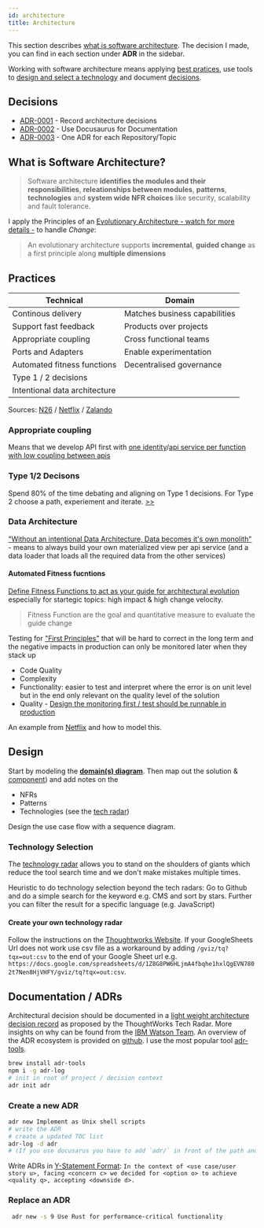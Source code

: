 ```yaml
---
id: architecture
title: Architecture
---
```


This section describes [what is software architecture](#software-architecture). The decision I made, you can find in each section under **ADR** in the sidebar.

Working with software architecture means applying [best pratices](#practices), use tools to [design and select a technology](#design) and document [decisions](#documentation-adrs).

## Decisions

<!-- adrlog -->

- [ADR-0001](adr/0001-record-architecture-decisions) - Record architecture decisions
- [ADR-0002](adr/0002-use-docusaurus-for-documentation) - Use Docusaurus for Documentation
- [ADR-0003](adr/0003-one-adr-for-each-repository-topic) - One ADR for each Repository/Topic

<!-- adrlogstop -->

## What is Software Architecture?

> Software architecture **identifies the modules and their responsibilities**, **releationships between modules**, **patterns**, **technologies** and **system wide NFR choices** like security, scalability and fault tolerance.

I apply the Principles of an [Evolutionary Architecture - watch for more details -](https://www.youtube.com/watch?v=8bEsNT7jdC4&t=112s&index=57&list=WL) to handle _Change_:

> An evolutionary architecture supports **incremental**, **guided change** as a first principle along **multiple dimensions**

## Practices

| Technical                     | Domain                        |
| ----------------------------- | ----------------------------- |
| Continous delivery            | Matches business capabilities |
| Support fast feedback         | Products over projects        |
| Appropriate coupling          | Cross functional teams        |
| Ports and Adapters            | Enable experimentation        |
| Automated fitness functions   | Decentralised governance      |
| Type 1 / 2 decisions          |                               |
| Intentional data architecture |                               |

Sources: [N26](https://www.youtube.com/watch?v=8bEsNT7jdC4&t=112s&index=57&list=WL) / [Netflix](https://www.slideshare.net/SuudhanRangarajan/netflix-play-api-why-we-built-an-evolutionary-architecture/15?src=clipshare) / [Zalando](https://github.com/denseidel/engineering-principles)

### Appropriate coupling

Means that we develop API first with [one identity](https://www.slideshare.net/SuudhanRangarajan/netflix-play-api-why-we-built-an-evolutionary-architecture/14?src=clipshare)/[api service per function with low coupling between apis](https://www.slideshare.net/SuudhanRangarajan/netflix-play-api-why-we-built-an-evolutionary-architecture/15?src=clipshare)

### Type 1/2 Decisons

Spend 80% of the time debating and aligning on Type 1 decisions. For Type 2 choose a path, experiement and iterate. [>>](https://www.slideshare.net/SuudhanRangarajan/netflix-play-api-why-we-built-an-evolutionary-architecture/23?src=clipshare)

### Data Architecture

["Without an intentional Data Architecture, Data becomes it's own monolith"](https://www.slideshare.net/SuudhanRangarajan/netflix-play-api-why-we-built-an-evolutionary-architecture/63?src=clipshare) - means to always build your own materialized view per api service (and a data loader that loads all the required data from the other services)

#### Automated Fitness fucntions

[Define Fitness Functions to act as your guide for architectural evolution](https://www.slideshare.net/SuudhanRangarajan/netflix-play-api-why-we-built-an-evolutionary-architecture/88?src=clipshare) especially for startegic topics: high impact & high change velocity.

> Fitness Function are the goal and quantitative measure to evaluate the guide change

Testing for ["First Principles"](https://medium.com/developers-writing/my-take-on-evolutionary-architecture-f761d45e75b9) that will be hard to correct in the long term and the negative impacts in production can only be monitored later when they stack up

- Code Quality
- Complexity
- Functionality: easier to test and interpret where the error is on unit level but in the end only relevant on the quality level of the solution
- Quality - [Design the monitoring first / test should be runnable in production](http://benjiweber.co.uk/blog/2015/03/02/monitoring-check-smells/)

An example from [Netflix](https://www.slideshare.net/SuudhanRangarajan/netflix-play-api-why-we-built-an-evolutionary-architecture/83?src=clipsharse) and how to model this.

## Design

Start by modeling the **[domain(s) diagram](https://docs.google.com/drawings/d/1kwtMhXe-3YLrqlLa-MoE84U-lDr-k5Z6qtlWgCuvHkk/edit)**. Then map out the solution & [component](http://plantuml.com/component-diagram)\) and add notes on the

- NFRs
- Patterns
- Technologies (see the [tech radar](techradar.md))

Design the use case flow with a sequence diagram.

### Technology Selection

The [technology radar](techradar.md) allows you to stand on the shoulders of giants which reduce the tool search time and we don't make mistakes multiple times.

Heuristic to do technology selection beyond the tech radars: Go to Github and do a simple search for the keyword e.g. CMS and sort by stars. Further you can filter the result for a specific language (e.g. JavaScript)

#### Create your own technology radar

Follow the instructions on the [Thoughtworks Website](https://www.thoughtworks.com/radar/how-to-byor). If your GoogleSheets Url does not work use csv file as a workaround by adding `/gviz/tq?tqx=out:csv` to the end of your Google Sheet url e.g. `https://docs.google.com/spreadsheets/d/1Z8G8PW6HLjmA4fbqhe1hxlQgEVN7802t7Nen8HjVHFY/gviz/tq?tqx=out:csv`.

## Documentation / ADRs

Architectural decision should be documented in a [light weight architecture decision record](https://www.thoughtworks.com/radar/techniques/lightweight-architecture-decision-records) as proposed by the ThoughtWorks Tech Radar. More insights on why can be found from the [IBM Watson Team](https://resources.sei.cmu.edu/library/asset-view.cfm?assetid=497744). An overview of the ADR ecosystem is provided on [github](https://adr.github.io/). I use the most popular tool [adr-tools](https://github.com/npryce/adr-tools).

```bash
brew install adr-tools
npm i -g adr-log
# init in root of project / decision context
adr init adr
```

### Create a new ADR

```bash
adr new Implement as Unix shell scripts
# write the ADR
# create a updated TOC list
adr-log -d adr
# (If you use docusarus you have to add `adr/` in front of the path and remove `.md` e.g. - [ADR-0001](adr/0001-record-architecture-decisions) - Record architecture decisions )
```

Write ADRs in [Y-Statement Format](https://adr.github.io/#sustainable-architectural-decisions): `In the context of <use case/user story u>, facing <concern c> we decided for <option o> to achieve <quality q>, accepting <downside d>.`

### Replace an ADR

```bash
 adr new -s 9 Use Rust for performance-critical functionality
```
